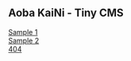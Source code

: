 ## Aoba KaiNi - Tiny CMS 

[Sample 1](subdir/index)  
[Sample 2](subdir/nested/sample)  
[404](notfound)
